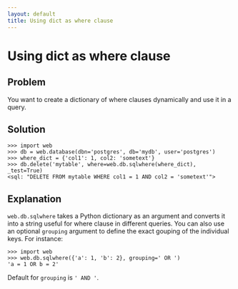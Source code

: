 ```yaml
---
layout: default
title: Using dict as where clause
---
```


# Using dict as where clause

Problem
-------

You want to create a dictionary of where clauses dynamically and use it in a query.

Solution
--------

    >>> import web
    >>> db = web.database(dbn='postgres', db='mydb', user='postgres')
    >>> where_dict = {'col1': 1, col2: 'sometext'}
    >>> db.delete('mytable', where=web.db.sqlwhere(where_dict), _test=True)
    <sql: "DELETE FROM mytable WHERE col1 = 1 AND col2 = 'sometext'">

    

Explanation
-----------

`web.db.sqlwhere` takes a Python dictionary as an argument and converts it into a string useful for where clause in different queries. You can also use an optional `grouping` argument to define the exact gouping of the individual keys. For instance:

    >>> import web
    >>> web.db.sqlwhere({'a': 1, 'b': 2}, grouping=' OR ')
    'a = 1 OR b = 2'

Default for `grouping` is `' AND '`.
